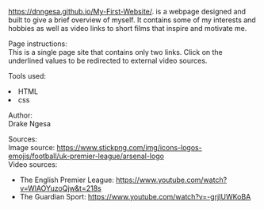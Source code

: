 https://dnngesa.github.io/My-First-Website/. is a webpage designed and built to give a brief overview of myself. It contains some of my interests and hobbies as well as video links to short films that inspire and motivate me.

Page instructions:
<br>This is a single page site that contains only two links. Click on the underlined values to be redirected to external video sources.

Tools used:
<li>HTML</li>
<li>css</li>

Author:
<br>Drake Ngesa

Sources:
<br>Image source: https://www.stickpng.com/img/icons-logos-emojis/football/uk-premier-league/arsenal-logo
<br>Video sources:
- The English Premier League: https://www.youtube.com/watch?v=WlAOYuzoQjw&t=218s
- The Guardian Sport: https://www.youtube.com/watch?v=-grjIUWKoBA
